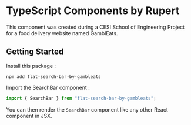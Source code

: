 # TypeScript Components by Rupert

This component was created during a CESI School of Engineering Project for a food delivery website named GamblEats.

## Getting Started

Install this package :

```shell
npm add flat-search-bar-by-gambleats
```

Import the SearchBar component :

```js
import { SearchBar } from "flat-search-bar-by-gambleats";
```

You can then render the `SearchBar` component like any other React component in JSX.
